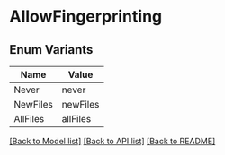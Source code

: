 # AllowFingerprinting

## Enum Variants

| Name | Value |
|---- | -----|
| Never | never |
| NewFiles | newFiles |
| AllFiles | allFiles |


[[Back to Model list]](../README.md#documentation-for-models) [[Back to API list]](../README.md#documentation-for-api-endpoints) [[Back to README]](../README.md)


